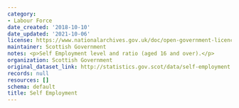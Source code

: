 ```yaml
---
category:
- Labour Force
date_created: '2018-10-10'
date_updated: '2021-10-06'
license: https://www.nationalarchives.gov.uk/doc/open-government-licence/version/3/
maintainer: Scottish Government
notes: <p>Self Employment level and ratio (aged 16 and over).</p>
organization: Scottish Government
original_dataset_link: http://statistics.gov.scot/data/self-employment
records: null
resources: []
schema: default
title: Self Employment
---
```

